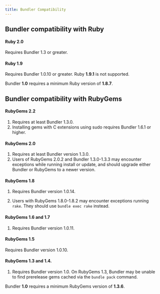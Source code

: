 ```yaml
---
title: Bundler Compatibility
---
```


## Bundler compatibility with Ruby

#### Ruby 2.0

Requires Bundler 1.3 or greater.

#### Ruby 1.9

Requires Bundler 1.0.10 or greater. Ruby <b>1.9.1</b> is not supported.

Bundler **1.0** requires a minimum Ruby version of **1.8.7**.


## Bundler compatibility with RubyGems

#### RubyGems 2.2
1. Requires at least Bundler 1.3.0.
2. Installing gems with C extensions using sudo requires Bundler 1.6.1 or higher.

#### RubyGems 2.0

1. Requires at least Bundler version 1.3.0.
2. Users of RubyGems 2.0.2 and Bundler 1.3.0-1.3.3 may encounter exceptions while running install or update, and should upgrade either Bundler or RubyGems to a newer version.

#### RubyGems 1.8

1. Requires Bundler version 1.0.14.

2. Users with RubyGems 1.8.0-1.8.2 may encounter exceptions running `rake`.
They should use `bundle exec rake` instead.

#### RubyGems 1.6 and 1.7

1. Requires Bundler version 1.0.11.

#### RubyGems 1.5

Requires Bundler version 1.0.10.

#### RubyGems 1.3 and 1.4.

1. Requires Bundler version 1.0.
On RubyGems 1.3, Bundler may be unable to find prerelease gems cached via the `bundle pack` command.

Bundler **1.0** requires a minimum RubyGems version of **1.3.6**.
